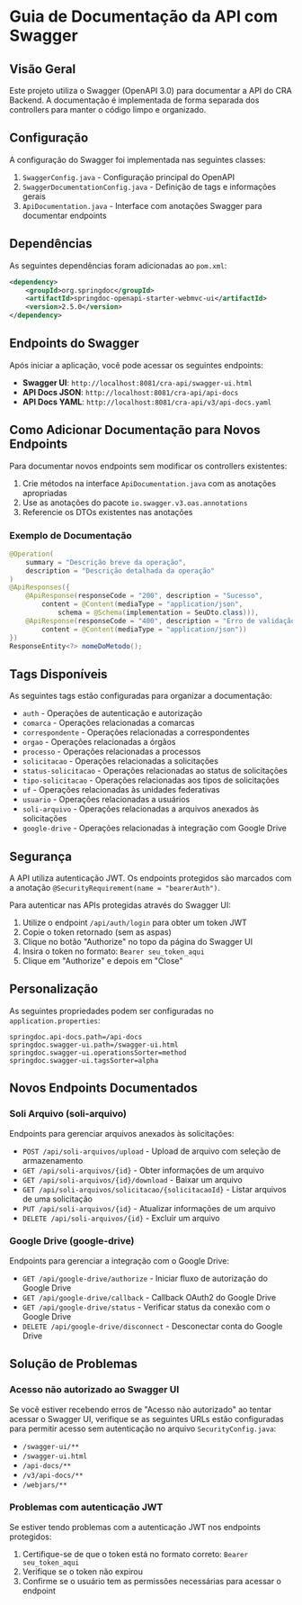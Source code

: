 # Guia de Documentação da API com Swagger

## Visão Geral

Este projeto utiliza o Swagger (OpenAPI 3.0) para documentar a API do CRA Backend. A documentação é implementada de forma separada dos controllers para manter o código limpo e organizado.

## Configuração

A configuração do Swagger foi implementada nas seguintes classes:

1. `SwaggerConfig.java` - Configuração principal do OpenAPI
2. `SwaggerDocumentationConfig.java` - Definição de tags e informações gerais
3. `ApiDocumentation.java` - Interface com anotações Swagger para documentar endpoints

## Dependências

As seguintes dependências foram adicionadas ao `pom.xml`:

```xml
<dependency>
    <groupId>org.springdoc</groupId>
    <artifactId>springdoc-openapi-starter-webmvc-ui</artifactId>
    <version>2.5.0</version>
</dependency>
```

## Endpoints do Swagger

Após iniciar a aplicação, você pode acessar os seguintes endpoints:

- **Swagger UI**: `http://localhost:8081/cra-api/swagger-ui.html`
- **API Docs JSON**: `http://localhost:8081/cra-api/api-docs`
- **API Docs YAML**: `http://localhost:8081/cra-api/v3/api-docs.yaml`

## Como Adicionar Documentação para Novos Endpoints

Para documentar novos endpoints sem modificar os controllers existentes:

1. Crie métodos na interface `ApiDocumentation.java` com as anotações apropriadas
2. Use as anotações do pacote `io.swagger.v3.oas.annotations`
3. Referencie os DTOs existentes nas anotações

### Exemplo de Documentação

```java
@Operation(
    summary = "Descrição breve da operação",
    description = "Descrição detalhada da operação"
)
@ApiResponses({
    @ApiResponse(responseCode = "200", description = "Sucesso", 
        content = @Content(mediaType = "application/json", 
            schema = @Schema(implementation = SeuDto.class))),
    @ApiResponse(responseCode = "400", description = "Erro de validação",
        content = @Content(mediaType = "application/json"))
})
ResponseEntity<?> nomeDoMetodo();
```

## Tags Disponíveis

As seguintes tags estão configuradas para organizar a documentação:

- `auth` - Operações de autenticação e autorização
- `comarca` - Operações relacionadas a comarcas
- `correspondente` - Operações relacionadas a correspondentes
- `orgao` - Operações relacionadas a órgãos
- `processo` - Operações relacionadas a processos
- `solicitacao` - Operações relacionadas a solicitações
- `status-solicitacao` - Operações relacionadas ao status de solicitações
- `tipo-solicitacao` - Operações relacionadas aos tipos de solicitações
- `uf` - Operações relacionadas às unidades federativas
- `usuario` - Operações relacionadas a usuários
- `soli-arquivo` - Operações relacionadas a arquivos anexados às solicitações
- `google-drive` - Operações relacionadas à integração com Google Drive

## Segurança

A API utiliza autenticação JWT. Os endpoints protegidos são marcados com a anotação `@SecurityRequirement(name = "bearerAuth")`.

Para autenticar nas APIs protegidas através do Swagger UI:

1. Utilize o endpoint `/api/auth/login` para obter um token JWT
2. Copie o token retornado (sem as aspas)
3. Clique no botão "Authorize" no topo da página do Swagger UI
4. Insira o token no formato: `Bearer seu_token_aqui`
5. Clique em "Authorize" e depois em "Close"

## Personalização

As seguintes propriedades podem ser configuradas no `application.properties`:

```properties
springdoc.api-docs.path=/api-docs
springdoc.swagger-ui.path=/swagger-ui.html
springdoc.swagger-ui.operationsSorter=method
springdoc.swagger-ui.tagsSorter=alpha
```

## Novos Endpoints Documentados

### Soli Arquivo (soli-arquivo)
Endpoints para gerenciar arquivos anexados às solicitações:
- `POST /api/soli-arquivos/upload` - Upload de arquivo com seleção de armazenamento
- `GET /api/soli-arquivos/{id}` - Obter informações de um arquivo
- `GET /api/soli-arquivos/{id}/download` - Baixar um arquivo
- `GET /api/soli-arquivos/solicitacao/{solicitacaoId}` - Listar arquivos de uma solicitação
- `PUT /api/soli-arquivos/{id}` - Atualizar informações de um arquivo
- `DELETE /api/soli-arquivos/{id}` - Excluir um arquivo

### Google Drive (google-drive)
Endpoints para gerenciar a integração com o Google Drive:
- `GET /api/google-drive/authorize` - Iniciar fluxo de autorização do Google Drive
- `GET /api/google-drive/callback` - Callback OAuth2 do Google Drive
- `GET /api/google-drive/status` - Verificar status da conexão com o Google Drive
- `DELETE /api/google-drive/disconnect` - Desconectar conta do Google Drive

## Solução de Problemas

### Acesso não autorizado ao Swagger UI

Se você estiver recebendo erros de "Acesso não autorizado" ao tentar acessar o Swagger UI, verifique se as seguintes URLs estão configuradas para permitir acesso sem autenticação no arquivo `SecurityConfig.java`:

- `/swagger-ui/**`
- `/swagger-ui.html`
- `/api-docs/**`
- `/v3/api-docs/**`
- `/webjars/**`

### Problemas com autenticação JWT

Se estiver tendo problemas com a autenticação JWT nos endpoints protegidos:

1. Certifique-se de que o token está no formato correto: `Bearer seu_token_aqui`
2. Verifique se o token não expirou
3. Confirme se o usuário tem as permissões necessárias para acessar o endpoint